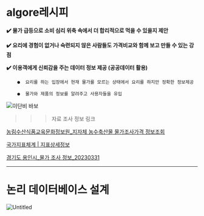 # algore레시피 


 **✔️ 물가 급등으로 소비 심리 위축 속에서 더 합리적으로 먹을 수 있을지 제안**

 **✔️ 요리에 경험이 없거나 숙련되지 않은 사람들도 가격비교와 함께 보고 만들 수 있는 강점**

 **✔️ 이용객에게 신뢰감을 주는 데이터 정보 제공 (공공데이터 활용)**

        ●  요리를 하는 입장에서 현재 물가를 모르는 상태에서 요리를 하지만 정확한 정보제공 

        ●  물가와 제품의 정보를 알려주고 사용자들을 유입

![이단비 바보](https://github.com/jjjh0508/project_algore/assets/130436421/3b4c4362-29f2-4e77-ab05-6f0adc791afc)

>>> 자료 조사 정보 링크
>>> 
[농림수산식품교육문화정보원_지자체 농수축산물 물가조사가격 정보조회](https://www.data.go.kr/data/15109061/openapi.do)

[국가지표체계 | 지표상세정보](https://www.index.go.kr/unify/idx-info.do?idxCd=4226#)

[경기도 용인시_물가 조사 정보_20230331](https://www.data.go.kr/data/3035764/fileData.do)

------------------------------------------------------------------------------------------------------------------


# 논리 데이터베이스 설계

![Untitled](https://github.com/KMJs680/testTeam/assets/130436421/9eb51f6c-ff3a-431c-9c5d-eb3f4358eb61)
